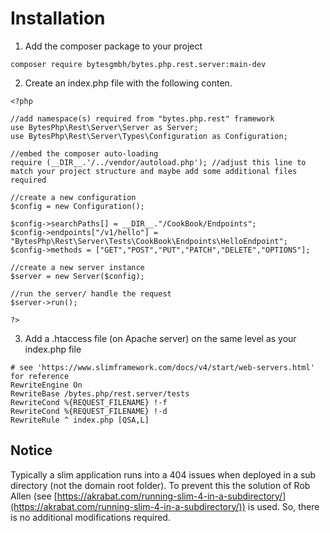 # Installation

1. Add the composer package to your project

```
composer require bytesgmbh/bytes.php.rest.server:main-dev
```

2. Create an index.php file with the following conten.

```
<?php

//add namespace(s) required from "bytes.php.rest" framework
use BytesPhp\Rest\Server\Server as Server;
use BytesPhp\Rest\Server\Types\Configuration as Configuration;

//embed the composer auto-loading
require (__DIR__.'/../vendor/autoload.php'); //adjust this line to match your project structure and maybe add some additional files required

//create a new configuration
$config = new Configuration();

$config->searchPaths[] = __DIR__."/CookBook/Endpoints";
$config->endpoints["/v1/hello"] = "BytesPhp\Rest\Server\Tests\CookBook\Endpoints\HelloEndpoint";
$config->methods = ["GET","POST","PUT","PATCH","DELETE","OPTIONS"];

//create a new server instance
$server = new Server($config);

//run the server/ handle the request
$server->run();

?>
```

3. Add a .htaccess file (on Apache server) on the same level as your index.php file

```
# see 'https://www.slimframework.com/docs/v4/start/web-servers.html' for reference
RewriteEngine On
RewriteBase /bytes.php/rest.server/tests
RewriteCond %{REQUEST_FILENAME} !-f
RewriteCond %{REQUEST_FILENAME} !-d
RewriteRule ^ index.php [QSA,L]
```

## Notice
Typically a slim application runs into a 404 issues when deployed in a sub directory (not the domain root folder). To prevent this the solution of Rob Allen (see [https://akrabat.com/running-slim-4-in-a-subdirectory/](https://akrabat.com/running-slim-4-in-a-subdirectory/)) is used. So, there is no additional modifications required.
